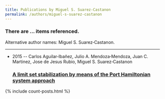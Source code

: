 ```yaml
---
title: Publications by Miguel S. Suarez‐Castanon
permalink: /authors/miguel-s-suarez-castanon
---
```


<h3 id="number-posts">There are ... items referenced.</h3>
<p id='info-authors'>Alternative author names: Miguel S. Suarez‐Castanon.</p>
<hr />
<ul class="post-list">
<li><span class='post-meta'>2015 -- Carlos Aguilar‐Ibañez, Julio A. Mendoza‐Mendoza, Juan C. Martinez, Jose de Jesus Rubio, Miguel S. Suarez‐Castanon</span><h3><a class='post-link' href="{{ site.baseurl }}/a-limit-set-stabilization-by-means-of-the-port-hamiltonian-system-approach">A limit set stabilization by means of the Port Hamiltonian system approach</a></h3></li>

</ul>
{% include count-posts.html %}

